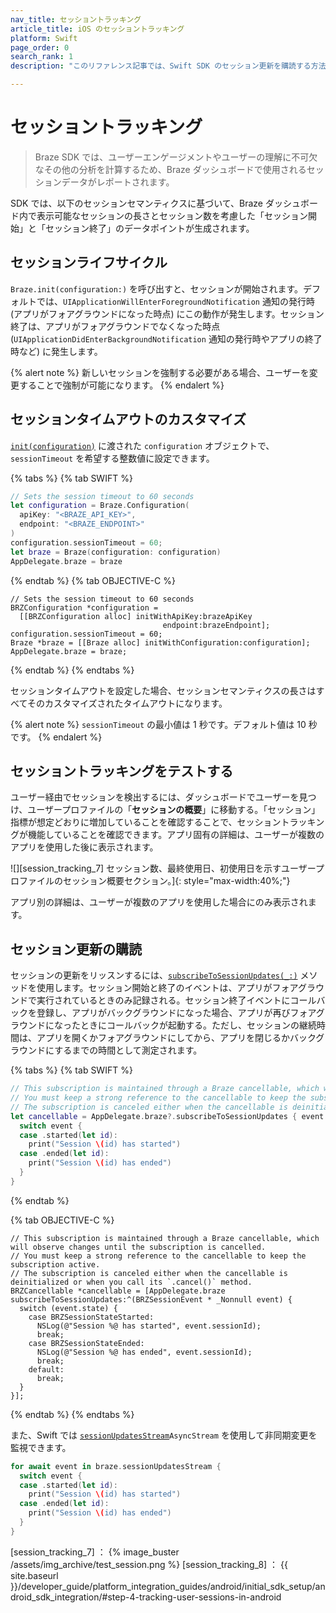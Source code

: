 ```yaml
---
nav_title: セッショントラッキング
article_title: iOS のセッショントラッキング
platform: Swift
page_order: 0
search_rank: 1
description: "このリファレンス記事では、Swift SDK のセッション更新を購読する方法を説明します。"

---
```


# セッショントラッキング

> Braze SDK では、ユーザーエンゲージメントやユーザーの理解に不可欠なその他の分析を計算するため、Braze ダッシュボードで使用されるセッションデータがレポートされます。 

SDK では、以下のセッションセマンティクスに基づいて、Braze ダッシュボード内で表示可能なセッションの長さとセッション数を考慮した「セッション開始」と「セッション終了」のデータポイントが生成されます。

## セッションライフサイクル

`Braze.init(configuration:)` を呼び出すと、セッションが開始されます。デフォルトでは、`UIApplicationWillEnterForegroundNotification` 通知の発行時 (アプリがフォアグラウンドになった時点) にこの動作が発生します。セッション終了は、アプリがフォアグラウンドでなくなった時点 (`UIApplicationDidEnterBackgroundNotification` 通知の発行時やアプリの終了時など) に発生します。

{% alert note %}
新しいセッションを強制する必要がある場合、ユーザーを変更することで強制が可能になります。
{% endalert %}

## セッションタイムアウトのカスタマイズ

[`init(configuration)`][session_tracking_1] に渡された `configuration` オブジェクトで、`sessionTimeout` を希望する整数値に設定できます。

{% tabs %}
{% tab SWIFT %}

```swift
// Sets the session timeout to 60 seconds
let configuration = Braze.Configuration(
  apiKey: "<BRAZE_API_KEY>",
  endpoint: "<BRAZE_ENDPOINT>"
)
configuration.sessionTimeout = 60;
let braze = Braze(configuration: configuration)
AppDelegate.braze = braze
```
{% endtab %}
{% tab OBJECTIVE-C %}

```objc
// Sets the session timeout to 60 seconds
BRZConfiguration *configuration =
  [[BRZConfiguration alloc] initWithApiKey:brazeApiKey
                                  endpoint:brazeEndpoint];
configuration.sessionTimeout = 60;
Braze *braze = [[Braze alloc] initWithConfiguration:configuration];
AppDelegate.braze = braze;
```

{% endtab %}
{% endtabs %}

セッションタイムアウトを設定した場合、セッションセマンティクスの長さはすべてそのカスタマイズされたタイムアウトになります。

{% alert note %}
`sessionTimeout` の最小値は 1 秒です。デフォルト値は 10 秒です。
{% endalert %}

## セッショントラッキングをテストする

ユーザー経由でセッションを検出するには、ダッシュボードでユーザーを見つけ、ユーザープロファイルの「**セッションの概要**」に移動する。「セッション」指標が想定どおりに増加していることを確認することで、セッショントラッキングが機能していることを確認できます。アプリ固有の詳細は、ユーザーが複数のアプリを使用した後に表示されます。

![]\[session_tracking_7] セッション数、最終使用日、初使用日を示すユーザープロファイルのセッション概要セクション。]{: style="max-width:40%;"}

アプリ別の詳細は、ユーザーが複数のアプリを使用した場合にのみ表示されます。

## セッション更新の購読

セッションの更新をリッスンするには、[`subscribeToSessionUpdates(_:)`][1] メソッドを使用します。セッション開始と終了のイベントは、アプリがフォアグラウンドで実行されているときのみ記録される。セッション終了イベントにコールバックを登録し、アプリがバックグラウンドになった場合、アプリが再びフォアグラウンドになったときにコールバックが起動する。ただし、セッションの継続時間は、アプリを開くかフォアグラウンドにしてから、アプリを閉じるかバックグラウンドにするまでの時間として測定されます。

{% tabs %}
{% tab SWIFT %}
```swift
// This subscription is maintained through a Braze cancellable, which will observe changes until the subscription is cancelled.
// You must keep a strong reference to the cancellable to keep the subscription active.
// The subscription is canceled either when the cancellable is deinitialized or when you call its `.cancel()` method.
let cancellable = AppDelegate.braze?.subscribeToSessionUpdates { event in
  switch event {
  case .started(let id):
    print("Session \(id) has started")
  case .ended(let id):
    print("Session \(id) has ended")
  }
}
```
{% endtab %}

{% tab OBJECTIVE-C %}
```objc
// This subscription is maintained through a Braze cancellable, which will observe changes until the subscription is cancelled.
// You must keep a strong reference to the cancellable to keep the subscription active.
// The subscription is canceled either when the cancellable is deinitialized or when you call its `.cancel()` method.
BRZCancellable *cancellable = [AppDelegate.braze subscribeToSessionUpdates:^(BRZSessionEvent * _Nonnull event) {
  switch (event.state) {
    case BRZSessionStateStarted:
      NSLog(@"Session %@ has started", event.sessionId);
      break;
    case BRZSessionStateEnded:
      NSLog(@"Session %@ has ended", event.sessionId);
      break;
    default:
      break;
  }
}];
```
{% endtab %}
{% endtabs %}

また、Swift では [`sessionUpdatesStream`][2]`AsyncStream` を使用して非同期変更を監視できます。

```swift
for await event in braze.sessionUpdatesStream {
  switch event {
  case .started(let id):
    print("Session \(id) has started")
  case .ended(let id):
    print("Session \(id) has ended")
  }
}
```

[1]: https://braze-inc.github.io/braze-swift-sdk/documentation/brazekit/braze/subscribetosessionupdates(_:)
[2]: https://braze-inc.github.io/braze-swift-sdk/documentation/brazekit/braze/sessionupdatesstream
[session_tracking_1]: https://braze-inc.github.io/braze-swift-sdk/documentation/brazekit/braze/configuration-swift.class
[session_tracking_3]: https://braze-inc.github.io/braze-swift-sdk/documentation/brazekit/braze/configuration-swift.class
[session_tracking_5]: https://js.appboycdn.com/web-sdk/latest/doc/modules/braze.html#initialize
[session_tracking_6]: http://msdn.microsoft.com/en-us/library/windows/apps/hh464925.aspx
\[session_tracking_7] ： {% image_buster /assets/img_archive/test_session.png %}
\[session_tracking_8] ： {{ site.baseurl }}/developer_guide/platform_integration_guides/android/initial_sdk_setup/android_sdk_integration/#step-4-tracking-user-sessions-in-android
